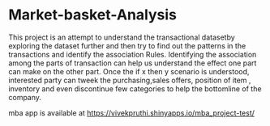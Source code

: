 # Market-basket-Analysis
This project is an attempt to understand the transactional datasetby exploring the dataset further and then try to find out the patterns in the transactions and identify the association Rules. Identifying the association among the parts of transaction can help us understand the effect one part can make on the other part. Once the if x then y scenario is understood, interested party can tweek the purchasing,sales offers, position of item , inventory and even discontinue few categories to help the bottomline of the company.

mba app is available at  https://vivekpruthi.shinyapps.io/mba_project-test/
